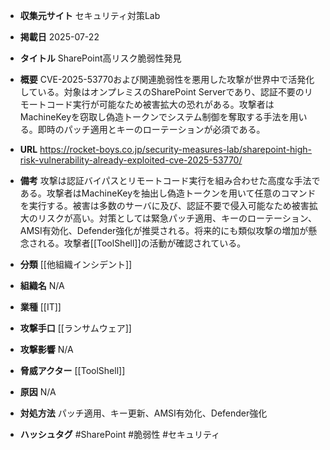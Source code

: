- **収集元サイト**
セキュリティ対策Lab

- **掲載日**
2025-07-22

- **タイトル**
SharePoint高リスク脆弱性発見

- **概要**
CVE-2025-53770および関連脆弱性を悪用した攻撃が世界中で活発化している。対象はオンプレミスのSharePoint Serverであり、認証不要のリモートコード実行が可能なため被害拡大の恐れがある。攻撃者はMachineKeyを窃取し偽造トークンでシステム制御を奪取する手法を用いる。即時のパッチ適用とキーのローテーションが必須である。

- **URL**
https://rocket-boys.co.jp/security-measures-lab/sharepoint-high-risk-vulnerability-already-exploited-cve-2025-53770/

- **備考**
攻撃は認証バイパスとリモートコード実行を組み合わせた高度な手法である。攻撃者はMachineKeyを抽出し偽造トークンを用いて任意のコマンドを実行する。被害は多数のサーバに及び、認証不要で侵入可能なため被害拡大のリスクが高い。対策としては緊急パッチ適用、キーのローテーション、AMSI有効化、Defender強化が推奨される。将来的にも類似攻撃の増加が懸念される。攻撃者[[ToolShell]]の活動が確認されている。

- **分類**
[[他組織インシデント]]

- **組織名**
N/A

- **業種**
[[IT]]

- **攻撃手口**
[[ランサムウェア]]

- **攻撃影響**
N/A

- **脅威アクター**
[[ToolShell]]

- **原因**
N/A

- **対処方法**
パッチ適用、キー更新、AMSI有効化、Defender強化

- **ハッシュタグ**
#SharePoint #脆弱性 #セキュリティ
